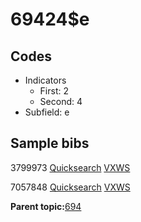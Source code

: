 # 69424$e

## Codes

-   Indicators
    -   First: 2
    -   Second: 4
-   Subfield: e

## Sample bibs

3799973 [Quicksearch](https://search.library.yale.edu/catalog/3799973) [VXWS](http://prodorbis.library.yale.edu:7014/vxws/GetHoldingsService?bibId=3799973)

7057848 [Quicksearch](https://search.library.yale.edu/catalog/7057848) [VXWS](http://prodorbis.library.yale.edu:7014/vxws/GetHoldingsService?bibId=7057848)

**Parent topic:**[694](../../tags/694/694.md)

